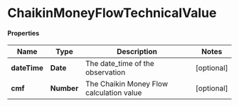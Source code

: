 # ChaikinMoneyFlowTechnicalValue

#### Properties
Name | Type | Description | Notes
------------ | ------------- | ------------- | -------------
**dateTime** | **Date** | The date_time of the observation | [optional] 
**cmf** | **Number** | The Chaikin Money Flow calculation value | [optional] 




